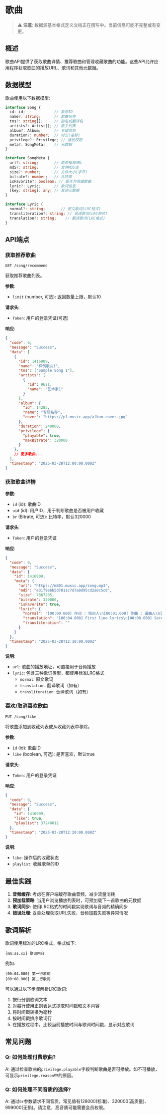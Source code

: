 # 歌曲

> ⚠️ **注意**: 数据源基本格式定义文档正在撰写中。当前信息可能不完整或有变更。


## 概述

歌曲API提供了获取歌曲详情、推荐歌曲和管理收藏歌曲的功能。这些API允许应用程序获取歌曲的播放URL、歌词和其他元数据。

## 数据模型

歌曲使用以下数据模型:

```typescript
interface Song {
  id: id;             // 歌曲ID
  name?: string;      // 歌曲名称
  tns?: string[];     // 别名或翻译名
  artists?: Artist[]; // 歌手列表
  album?: Album;      // 专辑信息
  duration?: number;  // 时长(毫秒)
  privilege?: Privilege; // 播放权限
  meta?: SongMeta;    // 元数据
}

interface SongMeta {
  url?: string;       // 歌曲播放URL
  md5?: string;       // 文件MD5值
  size?: number;      // 文件大小(字节)
  bitrate?: number;   // 比特率
  isFavorite?: boolean; // 是否为收藏歌曲
  lyric?: Lyric;      // 歌词信息
  [key: string]: any; // 其他元数据
}

interface Lyric {
  normal?: string;       // 原文歌词(LRC格式)
  transliteration?: string; // 音译歌词(LRC格式)
  translation?: string;    // 翻译歌词(LRC格式)
}
```

## API端点

### 获取推荐歌曲

```
GET /song/recommend
```

获取推荐歌曲列表。

**参数**:
- `limit` (number, 可选): 返回数量上限，默认10

**请求头**:
- `Token`: 用户的登录凭证(可选)

**响应**:
```json
{
  "code": 0,
  "message": "Success",
  "data": [
    {
      "id": 1416909,
      "name": "样例歌曲1",
      "tns": ["Sample Song 1"],
      "artists": [
        {
          "id": 9621,
          "name": "艺术家1"
        }
      ],
      "album": {
        "id": 14285,
        "name": "专辑名称",
        "cover": "https://p1.music.app/album-cover.jpg"
      },
      "duration": 240000,
      "privilege": {
        "playable": true,
        "maxBitrate": 320000
      }
    },
    // 更多歌曲...
  ],
  "timestamp": "2025-03-28T12:00:00.000Z"
}
```

### 获取歌曲详情

**参数**:
- `id` (id): 歌曲ID
- `uid` (id): 用户ID，用于判断歌曲是否被用户收藏
- `br` (Bitrate, 可选): 比特率，默认320000

**请求头**:
- `Token`: 用户的登录凭证

**响应**:
```json
{
  "code": 0,
  "message": "Success",
  "data": {
    "id": 1416909,
    "meta": {
      "url": "https://m801.music.app/song.mp3",
      "md5": "e31f9ebb5d7011c7d7a0d95cd2a8c5c0",
      "size": 7867205,
      "bitrate": 320000,
      "isFavorite": true,
      "lyric": {
        "normal": "[00:00.000] 作词 : 填词人\n[00:01.000] 作曲 : 谱曲人\n[00:02.000] 编曲 : 编曲人\n[00:03.000]\n[00:04.000] 第一行歌词\n[00:08.000] 第二行歌词",
        "translation": "[00:04.000] First line lyrics\n[00:08.000] Second line lyrics",
        "transliteration": ""
      }
    }
  },
  "timestamp": "2025-03-28T12:10:00.000Z"
}
```

**说明**:
- `url`: 歌曲的播放地址，可直接用于音频播放
- `lyric`: 包含三种歌词类型，都使用标准LRC格式
  - `normal`: 原文歌词
  - `translation`: 翻译歌词（如有）
  - `transliteration`: 音译歌词（如有）

### 喜欢/取消喜欢歌曲

```
PUT /song/like
```

将歌曲添加到收藏列表或从收藏列表中移除。

**参数**:
- `id` (id): 歌曲ID
- `like` (boolean, 可选): 是否喜欢，默认true

**请求头**:
- `Token`: 用户的登录凭证

**响应**:
```json
{
  "code": 0,
  "message": "Success",
  "data": {
    "id": 1416909,
    "like": true,
    "playlist": 37240012
  },
  "timestamp": "2025-03-28T12:20:00.000Z"
}
```

**说明**:
- `like`: 操作后的收藏状态
- `playlist`: 收藏歌单的ID

## 最佳实践

1. **音频缓存**: 考虑在客户端缓存歌曲音频，减少流量消耗
2. **预加载策略**: 当用户浏览播放列表时，可预加载下一首歌曲的元数据
3. **歌词同步**: 使用LRC格式的时间戳实现歌词与音频的精确同步
4. **错误处理**: 妥善处理获取URL失败、音频加载失败等异常情况

## 歌词解析

歌词使用标准的LRC格式，格式如下:

```
[mm:ss.xx] 歌词内容
```

例如:
```
[00:04.000] 第一行歌词
[00:08.000] 第二行歌词
```

可以通过以下步骤解析LRC歌词:

1. 按行分割歌词文本
2. 对每行使用正则表达式提取时间戳和文本内容
3. 将时间戳转换为毫秒
4. 按时间戳排序歌词行
5. 在播放过程中，比较当前播放时间与歌词时间戳，显示对应歌词

## 常见问题

### Q: 如何处理付费歌曲?
A: 通过检查歌曲的`privilege.playable`字段判断歌曲是否可播放。如不可播放，可显示`privilege.reason`中的原因。

### Q: 如何处理不同音质的选择?
A: 通过`br`参数请求不同音质，常见值有128000(标准)、320000(高质量)、999000(无损)。请注意，高音质可能需要会员权限。